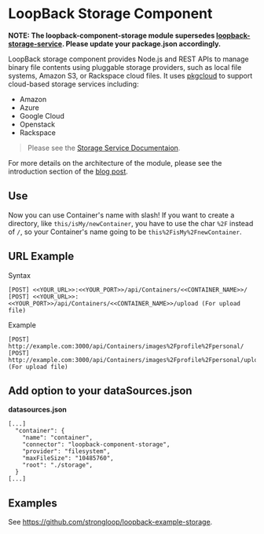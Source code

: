 # LoopBack Storage Component

**NOTE: The loopback-component-storage module supersedes [loopback-storage-service](https://www.npmjs.org/package/loopback-storage-service). Please update your package.json accordingly.**

LoopBack storage component provides Node.js and REST APIs to manage binary file contents
using pluggable storage providers, such as local file systems, Amazon S3, or
Rackspace cloud files. It uses [pkgcloud](https://github.com/pkgcloud/pkgcloud) to support cloud-based
storage services including:

- Amazon
- Azure
- Google Cloud
- Openstack
- Rackspace

> Please see the [Storage Service Documentaion](http://loopback.io/doc/en/lb3/Storage-component.html).

For more details on the architecture of the module, please see the introduction section of the [blog post](https://strongloop.com/strongblog/managing-nodejs-loopback-storage-service-provider/).

## Use
Now you can use Container's name with slash! If you want to create a directory, like `this/isMy/newContainer`, you have to use the char `%2F` instead of `/`, so your Container's name going to be `this%2FisMy%2FnewContainer`.

## URL Example
Syntax
```
[POST] <<YOUR_URL>>:<<YOUR_PORT>>/api/Containers/<<CONTAINER_NAME>>/
[POST] <<YOUR_URL>>:<<YOUR_PORT>>/api/Containers/<<CONTAINER_NAME>>/upload (For upload file)
```

Example
```
[POST] http://example.com:3000/api/Containers/images%2Fprofile%2Fpersonal/
[POST] http://example.com:3000/api/Containers/images%2Fprofile%2Fpersonal/upload (For upload file)
```

## Add option to your dataSources.json
**datasources.json**
```
[...]
  "container": {
    "name": "container",
    "connector": "loopback-component-storage",
    "provider": "filesystem",
    "maxFileSize": "10485760",
    "root": "./storage",
  }
[...]
  ```

## Examples

See https://github.com/strongloop/loopback-example-storage.
